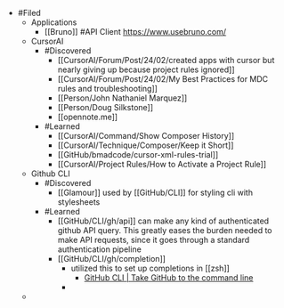 - #Filed
	- Applications
		- [[Bruno]] #API Client https://www.usebruno.com/
	- CursorAI
		- #Discovered
			- [[CursorAI/Forum/Post/24/02/created apps with cursor but nearly giving up because project rules ignored]]
			- [[CursorAI/Forum/Post/24/02/My Best Practices for MDC rules and troubleshooting]]
			- [[Person/John Nathaniel Marquez]]
			- [[Person/Doug Silkstone]]
			- [[opennote.me]]
		- #Learned
			- [[CursorAI/Command/Show Composer History]]
			- [[CursorAI/Technique/Composer/Keep it Short]]
			- [[GitHub/bmadcode/cursor-xml-rules-trial]]
			- [[CursorAI/Project Rules/How to Activate a Project Rule]]
	- Github CLI
		- #Discovered
			- [[Glamour]] used by [[GitHub/CLI]] for styling cli with stylesheets
		- #Learned
			- [[GitHub/CLI/gh/api]] can make any kind of authenticated github API query. This greatly eases the burden needed to make API requests, since it goes through a standard authentication pipeline
			- [[GitHub/CLI/gh/completion]]
				- utilized this to set up completions in [[zsh]]
					- [GitHub CLI | Take GitHub to the command line](https://cli.github.com/manual/gh_completion)
				-
	-